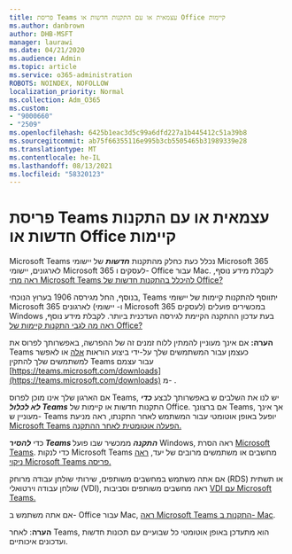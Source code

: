 ```yaml
---
title: פריסת Teams עצמאית או עם התקנות חדשות או Office קיימות
ms.author: danbrown
author: DHB-MSFT
manager: laurawi
ms.date: 04/21/2020
ms.audience: Admin
ms.topic: article
ms.service: o365-administration
ROBOTS: NOINDEX, NOFOLLOW
localization_priority: Normal
ms.collection: Adm_O365
ms.custom:
- "9000660"
- "2509"
ms.openlocfilehash: 6425b1eac3d5c99a6dfd227a1b445412c51a39b8
ms.sourcegitcommit: ab75f66355116e995b3cb5505465b31989339e28
ms.translationtype: MT
ms.contentlocale: he-IL
ms.lasthandoff: 08/13/2021
ms.locfileid: "58320123"
---
```

# <a name="deploying-teams-as-standalone-or-with-new-or-existing-office-installations"></a>פריסת Teams עצמאית או עם התקנות חדשות או Office קיימות

Microsoft Teams נכלל כעת כחלק מהתקנות ***חדשות*** של יישומי Microsoft 365 לארגונים, יישומי Microsoft 365 לעסקים ו- Office עבור Mac. לקבלת מידע נוסף, [ראה מתי Microsoft Teams להיכלל בהתקנות חדשות של Office?](https://docs.microsoft.com/deployoffice/teams-install#when-will-microsoft-teams-start-being-included-with-new-installations-of-microsoft-365-apps)

בנוסף, החל מגירסה 1906 בערוץ הנוכחי, Teams  יתווסף להתקנות קיימות של יישומי Microsoft 365 לארגונים (ו- יישומי Microsoft 365 לעסקים) במכשירים פועלים Windows בעת עדכון ההתקנה הקיימת לגירסה העדכנית ביותר. לקבלת מידע נוסף, [ראה מה לגבי התקנות קיימות של Office?](https://docs.microsoft.com/deployoffice/teams-install#what-about-existing-installations-of-microsoft-365-apps)

**הערה:** אם אינך מעוניין להמתין ללוח זמנים זה של ההפרשה, באפשרותך לפרוס את Teams כעצמן עבור המשתמשים שלך על-ידי ביצוע הוראות [אלה](https://docs.microsoft.com/MicrosoftTeams/msi-deployment) או לאפשר למשתמשים שלך להתקין Teams עבור עצמם [https://teams.microsoft.com/downloads](https://teams.microsoft.com/downloads) מ- .

אם הארגון שלך אינו מוכן לפרוס Teams, יש לנו את השלבים ש באפשרותך [](https://docs.microsoft.com/deployoffice/teams-install#how-to-exclude-microsoft-teams-from-new-installations-of-microsoft-365-apps) לבצע [](https://docs.microsoft.com/deployoffice/teams-install#use-group-policy-to-control-the-installation-of-microsoft-teams) ***כדי לא לכלול Teams*** התקנות חדשות או קיימות של Office. אם ברצונך Teams, אך אינך מעוניין ש- Teams יופעל באופן אוטומטי עבור המשתמש לאחר התקנתו, ראה מניעת [Microsoft Teams הפעלה אוטומטית לאחר ההתקנה.](https://docs.microsoft.com/deployoffice/teams-install#use-group-policy-to-prevent-microsoft-teams-from-starting-automatically-after-installation)

כדי ***להסיר Teams התקנה*** ממכשיר שבו פועל Windows, ראה הסרת [Microsoft Teams](https://support.office.com/article/3b159754-3c26-4952-abe7-57d27f5f4c81). כדי לנקות Microsoft Teams מחשבים או משתמשים מרובים של יעד, [ראה ניקוי Microsoft Teams פריסה.](https://docs.microsoft.com/microsoftteams/scripts/powershell-script-teams-deployment-clean-up)

אם אתה משתמש במחשבים משותפים, שירותי שולחן עבודה מרוחק (RDS) או תשתית שולחן עבודה וירטואלי (VDI), ראה מחשבים משותפים וסביבות [VDI עם Microsoft Teams.](https://docs.microsoft.com/deployoffice/teams-install#shared-computer-and-vdi-environments-with-microsoft-teams)

אם אתה משתמש ב- Office עבור Mac, [ראה Microsoft Teams התקנות ב- Mac](https://docs.microsoft.com/deployoffice/teams-install#microsoft-teams-installations-on-a-mac).

**הערה**: לאחר Teams, הוא מתעדכן [](https://docs.microsoft.com/deployoffice/teams-install#feature-and-quality-updates-for-microsoft-teams) באופן אוטומטי כל שבועיים עם תכונות חדשות ועדכונים איכותיים. 
